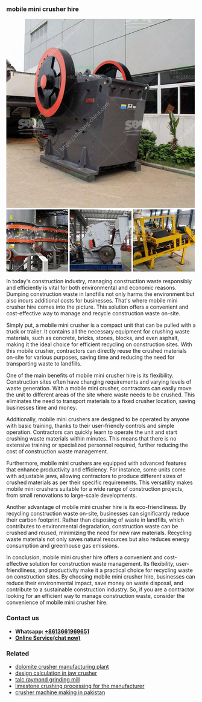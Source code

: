 <h3>mobile mini crusher hire</h3><img src='1703042262.jpg' alt=''><p>In today's construction industry, managing construction waste responsibly and efficiently is vital for both environmental and economic reasons. Dumping construction waste in landfills not only harms the environment but also incurs additional costs for businesses. That's where mobile mini crusher hire comes into the picture. This solution offers a convenient and cost-effective way to manage and recycle construction waste on-site.</p><p>Simply put, a mobile mini crusher is a compact unit that can be pulled with a truck or trailer. It contains all the necessary equipment for crushing waste materials, such as concrete, bricks, stones, blocks, and even asphalt, making it the ideal choice for efficient recycling on construction sites. With this mobile crusher, contractors can directly reuse the crushed materials on-site for various purposes, saving time and reducing the need for transporting waste to landfills.</p><p>One of the main benefits of mobile mini crusher hire is its flexibility. Construction sites often have changing requirements and varying levels of waste generation. With a mobile mini crusher, contractors can easily move the unit to different areas of the site where waste needs to be crushed. This eliminates the need to transport materials to a fixed crusher location, saving businesses time and money.</p><p>Additionally, mobile mini crushers are designed to be operated by anyone with basic training, thanks to their user-friendly controls and simple operation. Contractors can quickly learn to operate the unit and start crushing waste materials within minutes. This means that there is no extensive training or specialized personnel required, further reducing the cost of construction waste management.</p><p>Furthermore, mobile mini crushers are equipped with advanced features that enhance productivity and efficiency. For instance, some units come with adjustable jaws, allowing contractors to produce different sizes of crushed materials as per their specific requirements. This versatility makes mobile mini crushers suitable for a wide range of construction projects, from small renovations to large-scale developments.</p><p>Another advantage of mobile mini crusher hire is its eco-friendliness. By recycling construction waste on-site, businesses can significantly reduce their carbon footprint. Rather than disposing of waste in landfills, which contributes to environmental degradation, construction waste can be crushed and reused, minimizing the need for new raw materials. Recycling waste materials not only saves natural resources but also reduces energy consumption and greenhouse gas emissions.</p><p>In conclusion, mobile mini crusher hire offers a convenient and cost-effective solution for construction waste management. Its flexibility, user-friendliness, and productivity make it a practical choice for recycling waste on construction sites. By choosing mobile mini crusher hire, businesses can reduce their environmental impact, save money on waste disposal, and contribute to a sustainable construction industry. So, if you are a contractor looking for an efficient way to manage construction waste, consider the convenience of mobile mini crusher hire.</p><h3>Contact us</h3><ul><li><strong>Whatsapp:&nbsp;<a href="https://wa.me/8613661969651">+8613661969651</a></strong></li><li><a href="https://swt.shibang-china.com/?git&amp;zhl&amp;mobile mini crusher hire"><strong>Online Service(chat now)</strong></a></li></ul><h3>Related</h3><ul><li><a href='dolomite crusher manufacturing plant.md'>dolomite crusher manufacturing plant</a></li><li><a href='design calculation in jaw crusher.md'>design calculation in jaw crusher</a></li><li><a href='talc raymond grinding mill.md'>talc raymond grinding mill</a></li><li><a href='limestone crushing processing for the manufacturer.md'>limestone crushing processing for the manufacturer</a></li><li><a href='crusher machine making in pakistan.md'>crusher machine making in pakistan</a></li></ul>